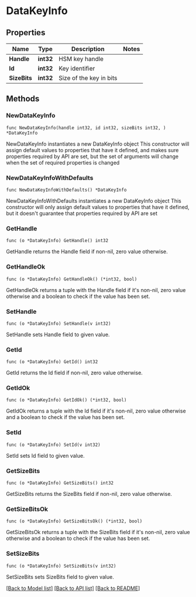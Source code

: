 # DataKeyInfo

## Properties

Name | Type | Description | Notes
------------ | ------------- | ------------- | -------------
**Handle** | **int32** | HSM key handle | 
**Id** | **int32** | Key identifier | 
**SizeBits** | **int32** | Size of the key in bits | 

## Methods

### NewDataKeyInfo

`func NewDataKeyInfo(handle int32, id int32, sizeBits int32, ) *DataKeyInfo`

NewDataKeyInfo instantiates a new DataKeyInfo object
This constructor will assign default values to properties that have it defined,
and makes sure properties required by API are set, but the set of arguments
will change when the set of required properties is changed

### NewDataKeyInfoWithDefaults

`func NewDataKeyInfoWithDefaults() *DataKeyInfo`

NewDataKeyInfoWithDefaults instantiates a new DataKeyInfo object
This constructor will only assign default values to properties that have it defined,
but it doesn't guarantee that properties required by API are set

### GetHandle

`func (o *DataKeyInfo) GetHandle() int32`

GetHandle returns the Handle field if non-nil, zero value otherwise.

### GetHandleOk

`func (o *DataKeyInfo) GetHandleOk() (*int32, bool)`

GetHandleOk returns a tuple with the Handle field if it's non-nil, zero value otherwise
and a boolean to check if the value has been set.

### SetHandle

`func (o *DataKeyInfo) SetHandle(v int32)`

SetHandle sets Handle field to given value.


### GetId

`func (o *DataKeyInfo) GetId() int32`

GetId returns the Id field if non-nil, zero value otherwise.

### GetIdOk

`func (o *DataKeyInfo) GetIdOk() (*int32, bool)`

GetIdOk returns a tuple with the Id field if it's non-nil, zero value otherwise
and a boolean to check if the value has been set.

### SetId

`func (o *DataKeyInfo) SetId(v int32)`

SetId sets Id field to given value.


### GetSizeBits

`func (o *DataKeyInfo) GetSizeBits() int32`

GetSizeBits returns the SizeBits field if non-nil, zero value otherwise.

### GetSizeBitsOk

`func (o *DataKeyInfo) GetSizeBitsOk() (*int32, bool)`

GetSizeBitsOk returns a tuple with the SizeBits field if it's non-nil, zero value otherwise
and a boolean to check if the value has been set.

### SetSizeBits

`func (o *DataKeyInfo) SetSizeBits(v int32)`

SetSizeBits sets SizeBits field to given value.



[[Back to Model list]](../README.md#documentation-for-models) [[Back to API list]](../README.md#documentation-for-api-endpoints) [[Back to README]](../README.md)


